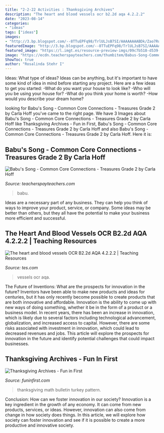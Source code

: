 ```yaml
---
title: "2-2-22 Activities : Thanksgiving Archives"
description: "The heart and blood vessels ocr b2.2d aqa 4.2.2.2"
date: "2023-08-14"
categories:
- "ideas"
tags: ["ideas"]
images:
- "http://3.bp.blogspot.com/--8TTuEPFq98/TrlULJsB7SI/AAAAAAAABDk/Zao7RuHwpZA/s1600/turkey+math+1.jpg"
featuredImage: "http://3.bp.blogspot.com/--8TTuEPFq98/TrlULJsB7SI/AAAAAAAABDk/Zao7RuHwpZA/s1600/turkey+math+1.jpg"
featured_image: "https://l.imgt.es/resource-preview-imgs/09c7b518-d539-48d3-ac75-c458cd93cd11/Slide1.JPG?profile=max500x190"
image: "https://ecdn.teacherspayteachers.com/thumbitem/Babus-Song-Common-Core-Connections-Treasures-Grade-2-1393658-1604423075/medium-1393658-3.jpg"
ShowToc: true
author: "Rosalinda Stehr I"
---
```



Ideas: What type of ideas?
Ideas can be anything, but it's important to have some kind of idea in mind before starting any project. Here are a few ideas to get you started: 
-What do you want your house to look like? 
-Who will you be using your house for? 
-What do you think your home is worth? 
-How would you describe your dream home?

	

		
looking for Babu&#039;s Song - Common Core Connections - Treasures Grade 2 by Carla Hoff you've came to the right page. We have 3 Images about Babu&#039;s Song - Common Core Connections - Treasures Grade 2 by Carla Hoff like Thanksgiving Archives - Fun in First, Babu&#039;s Song - Common Core Connections - Treasures Grade 2 by Carla Hoff and also Babu&#039;s Song - Common Core Connections - Treasures Grade 2 by Carla Hoff. Here it is:
		
    
## Babu&#039;s Song - Common Core Connections - Treasures Grade 2 By Carla Hoff

<img loading=lazy src="https://ecdn.teacherspayteachers.com/thumbitem/Babus-Song-Common-Core-Connections-Treasures-Grade-2-1393658-1604423075/medium-1393658-3.jpg" onerror="this.onerror=null;this.src='https://tse2.mm.bing.net/th?id=OIP.4zrLLN2L7h_oLToq_-9mVgAAAA&amp;pid=15.1';" alt="Babu&#039;s Song - Common Core Connections - Treasures Grade 2 by Carla Hoff">

_Source: teacherspayteachers.com_

>babu. 

	

Ideas are a necessary part of any business. They can help you think of ways to improve your product, service, or company. Some ideas may be better than others, but they all have the potential to make your business more efficient and successful.

    
## The Heart And Blood Vessels OCR B2.2d AQA 4.2.2.2 | Teaching Resources

<img loading=lazy src="https://l.imgt.es/resource-preview-imgs/09c7b518-d539-48d3-ac75-c458cd93cd11/Slide1.JPG?profile=max500x190" onerror="this.onerror=null;this.src='https://tse2.mm.bing.net/th?id=OIP.wjb6S_FT58nG6Dhj96BWAAAAAA&amp;pid=15.1';" alt="The heart and blood vessels OCR B2.2d AQA 4.2.2.2 | Teaching Resources">

_Source: tes.com_

>vessels ocr aqa. 

	

The Future of Inventions: What are the prospects for innovation in the future?
Inventors have been able to make new products and ideas for centuries, but it has only recently become possible to create products that are both innovative and affordable. Innovation is the ability to come up with new ways of doing something, whether it be in the form of a product or a business model. In recent years, there has been an increase in innovation, which is likely due to several factors including technological advancement, globalization, and increased access to capital. However, there are some risks associated with investment in innovation, which could lead to decreased revenues and jobs. This article will explore the prospects for innovation in the future and identify potential challenges that could impact businesses.

    
## Thanksgiving Archives - Fun In First

<img loading=lazy src="http://3.bp.blogspot.com/--8TTuEPFq98/TrlULJsB7SI/AAAAAAAABDk/Zao7RuHwpZA/s1600/turkey+math+1.jpg" onerror="this.onerror=null;this.src='https://tse2.mm.bing.net/th?id=OIP.cMt5ouU0TJrlLHz5ht-aigHaFi&amp;pid=15.1';" alt="Thanksgiving Archives - Fun in First">

_Source: funinfirst.com_

>thanksgiving math bulletin turkey pattern. 

	

Conclusion: How can we foster innovation in our society?
Innovation is a key ingredient in the growth of any economy. It can come from new products, services, or ideas. However, innovation can also come from change in how society does things. In this article, we will explore how society can foster innovation and see if it is possible to create a more productive and innovative society.

